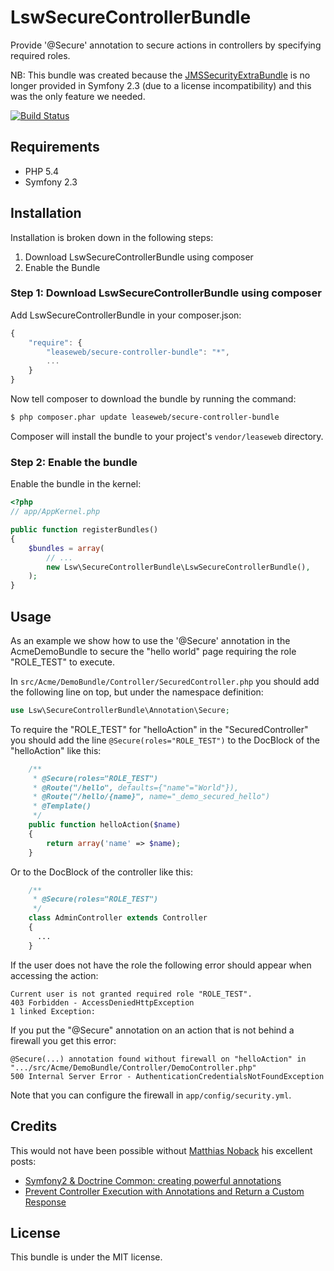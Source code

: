 LswSecureControllerBundle
==================

Provide '@Secure' annotation to secure actions in controllers by specifying required roles. 

NB: This bundle was created because the [JMSSecurityExtraBundle](https://github.com/schmittjoh/JMSSecurityExtraBundle) is no 
longer provided in Symfony 2.3 (due to a license incompatibility) and this was the only feature we needed.

[![Build Status](https://travis-ci.org/GregoireHebert/LswSecureControllerBundle.png?branch=master)](https://travis-ci.org/GregoireHebert/LswSecureControllerBundle)

## Requirements

* PHP 5.4
* Symfony 2.3

## Installation

Installation is broken down in the following steps:

1. Download LswSecureControllerBundle using composer
2. Enable the Bundle

### Step 1: Download LswSecureControllerBundle using composer

Add LswSecureControllerBundle in your composer.json:

```js
{
    "require": {
        "leaseweb/secure-controller-bundle": "*",
        ...
    }
}
```

Now tell composer to download the bundle by running the command:

``` bash
$ php composer.phar update leaseweb/secure-controller-bundle
```

Composer will install the bundle to your project's `vendor/leaseweb` directory.

### Step 2: Enable the bundle

Enable the bundle in the kernel:

``` php
<?php
// app/AppKernel.php

public function registerBundles()
{
    $bundles = array(
        // ...
        new Lsw\SecureControllerBundle\LswSecureControllerBundle(),
    );
}
```

## Usage

As an example we show how to use the '@Secure' annotation in the AcmeDemoBundle to secure the "hello world"
page requiring the role "ROLE_TEST" to execute.

In ```src/Acme/DemoBundle/Controller/SecuredController.php``` you should add the following line on 
top, but under the namespace definition:

``` php
use Lsw\SecureControllerBundle\Annotation\Secure;
```

To require the "ROLE_TEST" for "helloAction" in the "SecuredController" you should add the line
```@Secure(roles="ROLE_TEST")``` to the DocBlock of the "helloAction" like this: 

``` php
    /**
     * @Secure(roles="ROLE_TEST")
     * @Route("/hello", defaults={"name"="World"}),
     * @Route("/hello/{name}", name="_demo_secured_hello")
     * @Template()
     */
    public function helloAction($name)
    {
        return array('name' => $name);
    }
```

Or to the DocBlock of the controller like this: 

``` php
    /**
     * @Secure(roles="ROLE_TEST")
     */
    class AdminController extends Controller
    {
      ...
    }
```

If the user does not have the role the following error should appear when accessing the action:

```
Current user is not granted required role "ROLE_TEST".
403 Forbidden - AccessDeniedHttpException
1 linked Exception:
```

If you put the "@Secure" annotation on an action that is not behind a firewall you get this error:

```
@Secure(...) annotation found without firewall on "helloAction" in 
".../src/Acme/DemoBundle/Controller/DemoController.php"
500 Internal Server Error - AuthenticationCredentialsNotFoundException
```

Note that you can configure the firewall in ```app/config/security.yml```.

## Credits

This would not have been possible without [Matthias Noback](https://github.com/matthiasnoback) his excellent posts:

 - [Symfony2 & Doctrine Common: creating powerful annotations](http://php-and-symfony.matthiasnoback.nl/2011/12/symfony2-doctrine-common-creating-powerful-annotations/)
 - [Prevent Controller Execution with Annotations and Return a Custom Response](http://php-and-symfony.matthiasnoback.nl/2012/12/prevent-controller-execution-with-annotations-and-return-a-custom-response/)

## License

This bundle is under the MIT license.
